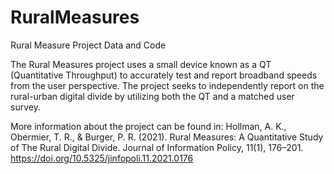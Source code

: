 # RuralMeasures

Rural Measure Project Data and Code

The Rural Measures project uses a small device known as a QT (Quantitative Throughput) to accurately test and report broadband speeds from the user perspective. The project seeks to independently report on the rural-urban digital divide by utilizing both the QT and a matched user survey.

More information about the project can be found in: 
Hollman, A. K., Obermier, T. R., & Burger, P. R. (2021). Rural Measures: A Quantitative Study of The Rural Digital Divide. Journal of Information Policy, 11(1), 176–201. https://doi.org/10.5325/jinfopoli.11.2021.0176
